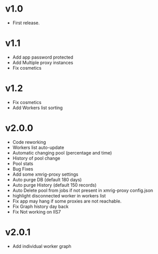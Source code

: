 # v1.0
- First release.

# v1.1
- Add app password protected
- Add Multiple proxy instances
- Fix cosmetics

# v1.2
- Fix cosmetics
- Add Workers list sorting

# v2.0.0
- Code reworking
- Workers list auto-update
- Automatic changing pool (percentage and time)
- History of pool change
- Pool stats
- Bug Fixes
- Add some xmrig-proxy settings
- Auto purge DB  (default 180 days)
- Auto purge History (default 150 records)
- Auto Delete pool from jobs if not present in xmrig-proxy config.json
- highlight disconnected worker in workers list
- Fix app may hang if some proxies are not reachable.
- Fix Graph history day back
- Fix Not working on IIS7

# v2.0.1
- Add individual worker graph

